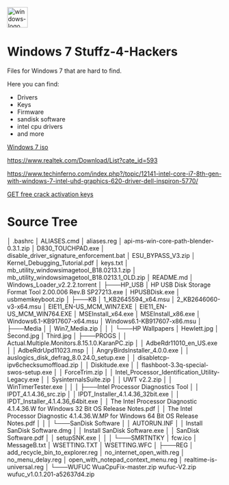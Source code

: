 <img width="48" height="48" src="https://img.icons8.com/color/48/windows-logo.png" alt="windows-logo"/>

# Windows 7 Stuffz-4-Hackers

Files for Windows 7 that are hard to find.

Here you can find:
- Drivers
- Keys
- Firmware
- sandisk software
- intel cpu drivers
- and more

[Windows 7 iso](https://archive.org/details/7601.24214.180801-1700.win-7sp-1-ldr-escrow-client-ultimate-x-64-fre-en-us_202304)

https://www.realtek.com/Download/List?cate_id=593

https://www.techinferno.com/index.php?/topic/12141-intel-core-i7-8th-gen-with-windows-7-intel-uhd-graphics-620-driver-dell-inspiron-5770/

[GET free crack activation keys](keys.txt)

# Source Tree
│   .bashrc
│   ALIASES.cmd
│   aliases.reg
│   api-ms-win-core-path-blender-0.3.1.zip
│   D830_TOUCHPAD.exe
│   disable_driver_signature_enforcement.bat
│   ESU_BYPASS_V3.zip
│   Kernel_Debugging_Tutorial.pdf
│   keys.txt
│   mb_utility_windowsimagetool_B18.0213.1.zip
│   mb_utility_windowsimagetool_B18.0213.1_OLD.zip
│   README.md
│   Windows_Loader_v2.2.2.torrent
│
├───HP_USB
│       HP USB Disk Storage Format Tool 2.00.006 Rev.B SP27213.exe
│       HPUSBDisk.exe
│       usbmemkeyboot.zip
│
├───KB
│       1_KB2645594_x64.msu
│       2_KB2646060-v3-x64.msu
│       EIE11_EN-US_MCM_WIN7.EXE
│       EIE11_EN-US_MCM_WIN764.EXE
│       MSEInstall_x64.exe
│       MSEInstall_x86.exe
│       Windows6.1-KB917607-x64.msu
│       Windows6.1-KB917607-x86.msu
│
├───Media
│   │   Win7_Media.zip
│   │
│   └───HP Wallpapers
│           Hewlett.jpg
│           Second.jpg
│           Third.jpg
│
├───PROGS
│   │   Actual.Multiple.Monitors.8.15.1.0.KaranPC.zip
│   │   AdbeRdr11010_en_US.exe
│   │   AdbeRdrUpd11023.msp
│   │   AngryBirdsInstaller_4.0.0.exe
│   │   auslogics_disk_defrag_8.0.24.0_setup.exe
│   │   disabletcp-ipv6checksumoffload.zip
│   │   Diskitude.exe
│   │   flashboot-3.3q-special-swos-setup.exe
│   │   ForceTrim.zip
│   │   Intel_Processor_Identification_Utility-Legacy.exe
│   │   SysinternalsSuite.zip
│   │   UWT v2.2.zip
│   │   WinTimerTester.exe
│   │
│   ├───Intel Processor Diagnostics Tool
│   │       IPDT_4.1.4.36_src.zip
│   │       IPDT_Installer_4.1.4.36_32bit.exe
│   │       IPDT_Installer_4.1.4.36_64bit.exe
│   │       The Intel Processor Diagnostic 4.1.4.36.W for Windows 32 Bit OS Release Notes.pdf
│   │       The Intel Processor Diagnostic 4.1.4.36.W.MP for Windows 64 Bit OS Release Notes.pdf
│   │
│   └───SanDisk Software
│       │   AUTORUN.INF
│       │   Install SanDisk Software.dmg
│       │   Install SanDisk Software.exe
│       │   SanDisk Software.pdf
│       │   setupSNK.exe
│       │
│       └───SMRTNTKY
│               fcw.ico
│               MessageB.txt
│               WSETTING.TXT
│               WSETTING.WFC
│
├───REG
│       add_recycle_bin_to_explorer.reg
│       no_internet_open_with.reg
│       no_menu_delay.reg
│       open_with_notepad_context_menu.reg
│       realtime-is-universal.reg
│
└───WUFUC
        WuaCpuFix-master.zip
        wufuc-V2.zip
        wufuc_v1.0.1.201-a52637d4.zip
